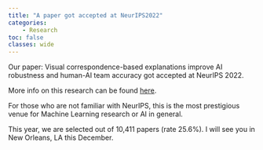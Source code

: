 ```yaml
---
title: "A paper got accepted at NeurIPS2022"
categories: 
    - Research
toc: false
classes: wide
---
```


Our paper: Visual correspondence-based explanations improve AI robustness and human-AI team accuracy got accepted at NeurIPS 2022.

More info on this research can be found [here](https://twitter.com/anh_ng8/status/1557436456687190016).

For those who are not familiar with NeurIPS, this is the most prestigious venue for Machine Learning research or AI in general. 

This year, we are selected out of 10,411 papers (rate 25.6%). I will see you in New Orleans, LA this December.